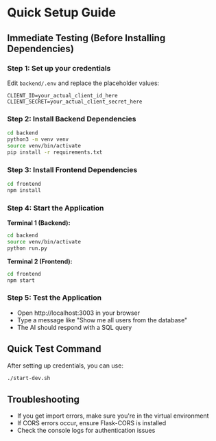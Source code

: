 # Quick Setup Guide

## Immediate Testing (Before Installing Dependencies)

### Step 1: Set up your credentials
Edit `backend/.env` and replace the placeholder values:
```
CLIENT_ID=your_actual_client_id_here
CLIENT_SECRET=your_actual_client_secret_here
```

### Step 2: Install Backend Dependencies
```bash
cd backend
python3 -m venv venv
source venv/bin/activate
pip install -r requirements.txt
```

### Step 3: Install Frontend Dependencies
```bash
cd frontend
npm install
```

### Step 4: Start the Application

**Terminal 1 (Backend):**
```bash
cd backend
source venv/bin/activate
python run.py
```

**Terminal 2 (Frontend):**
```bash
cd frontend
npm start
```

### Step 5: Test the Application
- Open http://localhost:3003 in your browser
- Type a message like "Show me all users from the database"
- The AI should respond with a SQL query

## Quick Test Command
After setting up credentials, you can use:
```bash
./start-dev.sh
```

## Troubleshooting
- If you get import errors, make sure you're in the virtual environment
- If CORS errors occur, ensure Flask-CORS is installed
- Check the console logs for authentication issues
